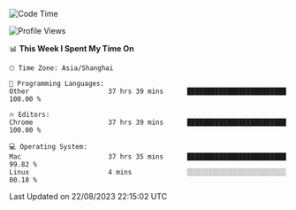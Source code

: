 <!--START_SECTION:waka-->
![Code Time](http://img.shields.io/badge/Code%20Time-1%2C115%20hrs%2057%20mins-blue)

![Profile Views](http://img.shields.io/badge/Profile%20Views-0-blue)

📊 **This Week I Spent My Time On** 

```text
🕑︎ Time Zone: Asia/Shanghai

💬 Programming Languages: 
Other                    37 hrs 39 mins      █████████████████████████   100.00 % 

🔥 Editors: 
Chrome                   37 hrs 39 mins      █████████████████████████   100.00 % 

💻 Operating System: 
Mac                      37 hrs 35 mins      █████████████████████████   99.82 % 
Linux                    4 mins              ░░░░░░░░░░░░░░░░░░░░░░░░░   00.18 % 
```


 Last Updated on 22/08/2023 22:15:02 UTC
<!--END_SECTION:waka-->
